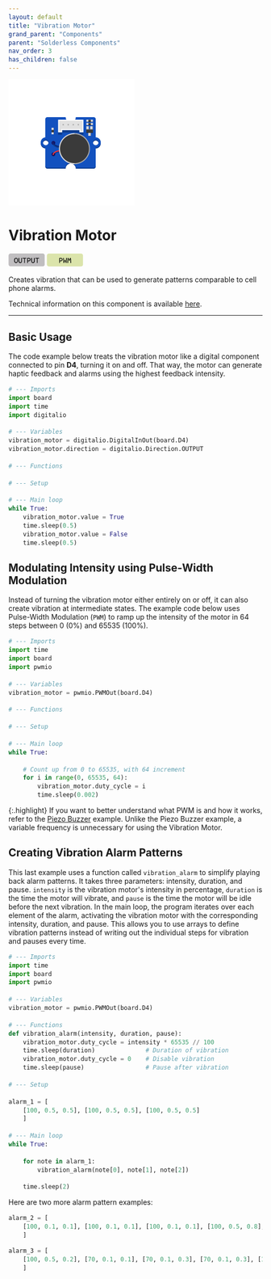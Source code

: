 ```yaml
---
layout: default
title: "Vibration Motor"
grand_parent: "Components"
parent: "Solderless Components"
nav_order: 3
has_children: false
---
```


<img src="assets/Grove-Vibration-Motor.png" alt="Vibration Motor" width="250"/>

# Vibration Motor
<a href="../../glossary/glossary"><img src="../../glossary/assets/output.png" alt="Output" width="72"/></a> <a href="../../glossary/glossary"><img src="../../glossary/assets/pwm.png" alt="PWM" width="72"/></a>

Creates vibration that can be used to generate patterns comparable to cell phone alarms.

Technical information on this component is available [here](https://wiki.seeedstudio.com/Grove-Vibration_Motor/).

---

## Basic Usage
The code example below treats the vibration motor like a digital component connected to pin **D4**, turning it on and off. That way, the motor can generate haptic feedback and alarms using the highest feedback intensity.
```python
# --- Imports
import board
import time
import digitalio

# --- Variables
vibration_motor = digitalio.DigitalInOut(board.D4)
vibration_motor.direction = digitalio.Direction.OUTPUT

# --- Functions

# --- Setup

# --- Main loop
while True:
    vibration_motor.value = True
    time.sleep(0.5)
    vibration_motor.value = False
    time.sleep(0.5)
```

## Modulating Intensity using Pulse-Width Modulation

Instead of turning the vibration motor either entirely on or off, it can also create vibration at intermediate states. The example code below uses Pulse-Width Modulation (`PWM`) to ramp up the intensity of the motor in 64 steps between 0 (0%) and 65535 (100%).

```python
# --- Imports
import time
import board
import pwmio

# --- Variables
vibration_motor = pwmio.PWMOut(board.D4)

# --- Functions

# --- Setup

# --- Main loop
while True:
    
    # Count up from 0 to 65535, with 64 increment
    for i in range(0, 65535, 64):
        vibration_motor.duty_cycle = i
        time.sleep(0.002)
```

{:.highlight}
If you want to better understand what PWM is and how it works, refer to the [Piezo Buzzer](../piezo-buzzer/piezo-buzzer#define-a-tone-using-pulse-width-modulation-pwm) example. Unlike the Piezo Buzzer example, a variable frequency is unnecessary for using the Vibration Motor.

## Creating Vibration Alarm Patterns

This last example uses a function called `vibration_alarm` to simplify playing back alarm patterns. It takes three parameters: intensity, duration, and pause. `intensity` is the vibration motor's intensity in percentage, `duration` is the time the motor will vibrate, and `pause` is the time the motor will be idle before the next vibration. In the main loop, the program iterates over each element of the alarm, activating the vibration motor with the corresponding intensity, duration, and pause. This allows you to use arrays to define vibration patterns instead of writing out the individual steps for vibration and pauses every time.

```python
# --- Imports
import time
import board
import pwmio

# --- Variables
vibration_motor = pwmio.PWMOut(board.D4)

# --- Functions
def vibration_alarm(intensity, duration, pause):
    vibration_motor.duty_cycle = intensity * 65535 // 100
    time.sleep(duration)              # Duration of vibration
    vibration_motor.duty_cycle = 0    # Disable vibration
    time.sleep(pause)                 # Pause after vibration

# --- Setup

alarm_1 = [
    [100, 0.5, 0.5], [100, 0.5, 0.5], [100, 0.5, 0.5]
    ]

# --- Main loop
while True:

    for note in alarm_1:
        vibration_alarm(note[0], note[1], note[2])
    
    time.sleep(2)
```

Here are two more alarm pattern examples:
```python
alarm_2 = [
    [100, 0.1, 0.1], [100, 0.1, 0.1], [100, 0.1, 0.1], [100, 0.5, 0.8], [100, 0.1, 0.1], [100, 0.1, 0.1], [100, 0.1, 0.1], [100, 0.5, 0.25]
    ]
```
```python
alarm_3 = [
    [100, 0.5, 0.2], [70, 0.1, 0.1], [70, 0.1, 0.3], [70, 0.1, 0.3], [100, 0.5, 0.3], [100, 0.5, 0.3], [100, 0.5, 0.3]
    ]
```